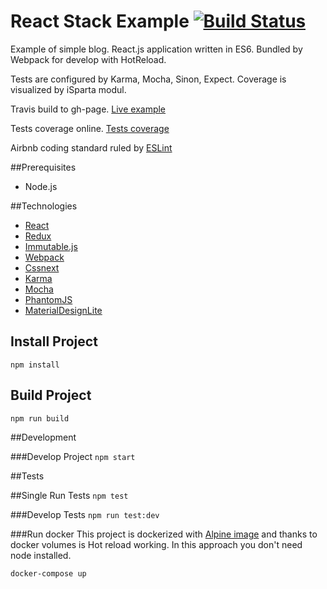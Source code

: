 # React Stack Example [![Build Status](https://travis-ci.org/TondaHack/simple-blog.svg?branch=master)](https://travis-ci.org/TondaHack/simple-blog)

Example of simple blog. React.js application written in ES6. Bundled by Webpack for develop with HotReload.

Tests are configured by Karma, Mocha, Sinon, Expect. Coverage is visualized by iSparta modul. 

Travis build to gh-page. [Live example](http://tondahack.github.io/simple-blog/)

Tests coverage online. [Tests coverage](http://tondahack.github.io/simple-blog/coverage/)

Airbnb coding standard ruled by [ESLint](http://eslint.org/)

##Prerequisites
- Node.js

##Technologies
- [React](https://facebook.github.io/react/)
- [Redux](http://redux.js.org/)
- [Immutable.js](https://facebook.github.io/immutable-js/)
- [Webpack](https://webpack.github.io/)
- [Cssnext](http://cssnext.io/)
- [Karma](https://karma-runner.github.io/1.0/index.html)
- [Mocha](https://mochajs.org/)
- [PhantomJS](http://phantomjs.org/)
- [MaterialDesignLite](https://tleunen.github.io/react-mdl/)

## Install Project
`npm install`

## Build Project
`npm run build`

##Development

###Develop Project
 `npm start`

##Tests

##Single Run Tests
 `npm test`

###Develop Tests
 `npm run test:dev`
 
###Run docker
 This project is dockerized with [Alpine image](https://hub.docker.com/_/alpine/) and thanks to docker volumes is Hot reload working. 
 In this approach you don't need node installed.

 `docker-compose up`



